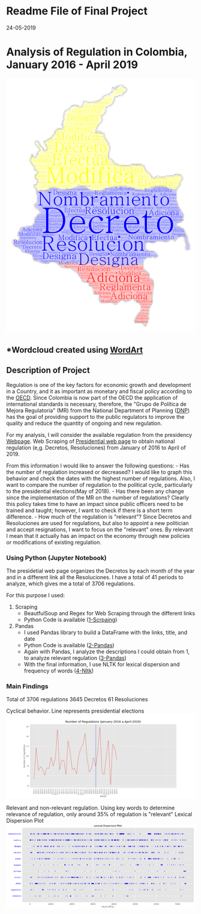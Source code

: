 # Readme File of Final Project 
24-05-2019

# Analysis of Regulation in Colombia, January 2016 - April 2019

<img src="Images/Regulation_words.png">

*Wordcloud created using [WordArt](https://wordart.com/)
---

## Description of Project

Regulation is one of the key factors for economic growth and development in a Country, and it as important as monetary and fiscal policy according to the [OECD](https://www.oecd.org/publications/oecd-regulatory-policy-outlook-2015-9789264238770-en.htm). 
Since Colombia is now part of the OECD the application of international standards is necessary, therefore, the "Grupo de Política de Mejora Regulatoria" (MR) from the National Department of Planning ([DNP](https://www.dnp.gov.co/programas/Mejora%20Regulatoria/Paginas/Mejora-Regulatoria.aspx)) has the goal of providing support to the public regulators to improve the quality and reduce the quantity of ongoing and new regulation.

For my analysis, I will consider the available regulation from the presidency [Webpage](https://dapre.presidencia.gov.co/normativa). 
Web Scraping of [Presidential web page](https://dapre.presidencia.gov.co/normativa) to obtain national regulation (e,g. Decretos, Resoluciones) from January of 2016 to April of 2019.

From this information I would like to answer the following questions:
    - Has the number of regulation increased or decreased? I would like to graph this behavior and check the dates with the highest number of regulations. Also, I want to compare the number of regulation to the political cycle, particularly to the presidential elections(May of 2018).
    - Has there been any change since the implementation of the MR on the number of regulations? Clearly this policy takes time to have an impact since public officers need to be trained and taught; however, I want to check if there is a short term difference.
    - How much of the regulation is "relevant"? Since Decretos and Resoluciones are used for regulations, but also to appoint a new politician and accept resignations, I want to focus on the "relevant" ones. By relevant I mean that it actually has an impact on the economy through new policies or modifications of existing regulation. 


### Using Python (Jupyter Notebook)
The presidetial web page organizes the Decretos by each month of the year and in a different link all the Resoluciones. 
I have a total of 41 periods to analyze, which gives me a total of 3706 regulations.

For this purpose I used:
1. Scraping
    - BeautfulSoup and Regex for Web Scraping through the different links 
    - Python Code is available ([1-Scrpaing](https://github.com/FranPacho/MCPP_francisco.monsalve/blob/master/Final/I-%20Web%20Scraping%20(Links%20presidencia).ipynb))
2. Pandas
    - I used Pandas library to build a DataFrame with the links, title, and date
    - Python Code is available ([2-Pandas](https://github.com/FranPacho/MCPP_francisco.monsalve/blob/master/Final/II.%20Regex%20y%20Pandas%20-%20An%C3%A1lisis%20Decretos.ipynb))
    - Again with Pandas, I analyze the descriptions I could obtain from 1,  to analyze relevant regulation ([3-Pandas](https://github.com/FranPacho/MCPP_francisco.monsalve/blob/master/Final/III.%20Pandas%20-%20An%C3%A1lisis%20del%20dataframe.ipynb))
    - With the final information, I use NLTK for lexical dispersion and frequency of words ([4-Nltk](https://github.com/FranPacho/MCPP_francisco.monsalve/blob/master/Final/IV%20-%20NLTK%20on%20Dataframe.ipynb))


### Main Findings

Total of 3706 regulations
3645 Decretos
61 Resoluciones

Cyclical behavior. Line represents presidential elections
<img src="Images/regulations_line.png">

Relevant and non-relevant regulation. Using key words to determine relevance of regulation, only around 35% of regulation is "relevant"
Lexical Dispersion Plot
<img src="Images/lexical_dispersion.png">



